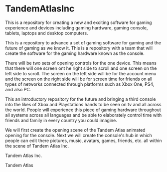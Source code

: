 # TandemAtlasInc
This is a repository for creating a new and exciting software for gaming experience and devices including gaming hardware, gaming console, tablets, laptops and desktop computers.  


This is a repository to advance a set of gaming software for gaming and the future of gaming as we know it.
This is a repository with a team that will create the software for the gaming hardware known as the console. 


There will be two sets of opening controls for the one device. This means that there will one screen ont he right side to scroll and one screen on the left side to scroll. The screen on the left side will be for the account menu and the screen on the right side will be for screen time for friends on all types of networks connected through platforms such as Xbox One, PS4, and also PC. 


This an introductory repository for the future and bringing a third console into the likes of Xbox and Playstations hands to be seen on tv and all across the world. People will experience this piece of gaming hardware throughout all systems across all languages and be able to elaborately control time with friends and family in every country you could imagine. 


We will first create the opening scene of the Tandem Atlas animated opening for the console. 
Next we will create the console's hub in which people can edit there pictures, music, avatars, games, friends, etc. all within the scene of Tandem Atlas Inc. 


Tandem Atlas Inc. 


Tandem Atlas

